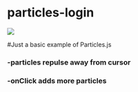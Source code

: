 # particles-login

<img src="particle" />

#Just a basic example of Particles.js

### -particles repulse away from cursor
### -onClick adds more particles